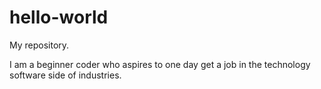# hello-world
My repository.

I am a beginner coder who aspires to one day get a job in the technology software side of industries.
